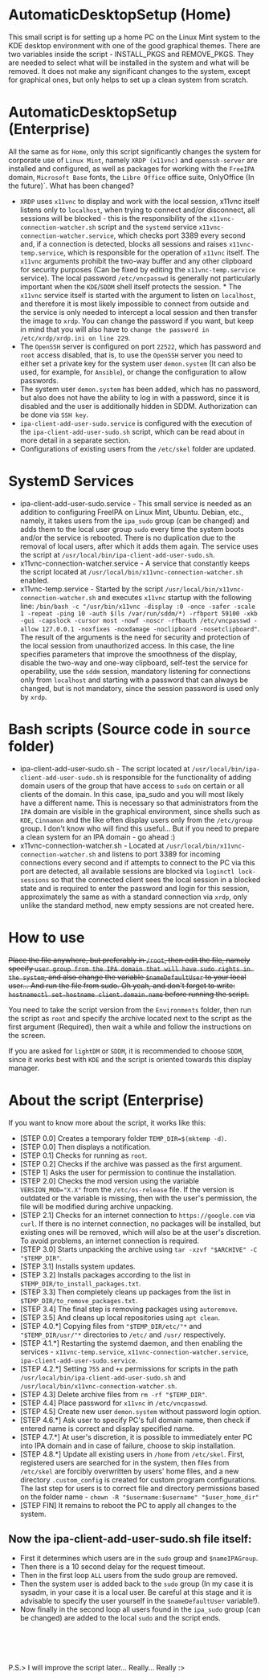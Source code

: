 # AutomaticDesktopSetup (Home)
This small script is for setting up a home PC on the Linux Mint system to the KDE desktop environment with one of the good graphical themes. There are two variables inside the script - INSTALL_PKGS and REMOVE_PKGS. They are needed to select what will be installed in the system and what will be removed. It does not make any significant changes to the system, except for graphical ones, but only helps to set up a clean system from scratch.

# AutomaticDesktopSetup (Enterprise)
All the same as for `Home`, only this script significantly changes the system for corporate use of `Linux Mint`, namely `XRDP (x11vnc)` and `openssh-server` are installed and configured, as well as packages for working with the `FreeIPA` domain, `Microsoft Base` fonts, the `Libre Office` office suite, OnlyOffice (In the future)`.
What has been changed?
* `XRDP` uses `x11vnc` to display and work with the local session, x11vnc itself listens only to `localhost`, when trying to connect and/or disconnect, all sessions will be blocked - this is the responsibility of the `x11vnc-connection-watcher.sh` script and the `systemd` service `x11vnc-connection-watcher.service`, which checks port 3389 every second and, if a connection is detected, blocks all sessions and raises `x11vnc-temp.service`, which is responsible for the operation of `x11vnc` itself. The `x11vnc` arguments prohibit the two-way buffer and any other clipboard for security purposes (Can be fixed by editing the `x11vnc-temp.service` service). The local password `/etc/vncpasswd` is generally not particularly important when the `KDE`/`SDDM` shell itself protects the session. * The `x11vnc` service itself is started with the argument to listen on `localhost`, and therefore it is most likely impossible to connect from outside and the service is only needed to intercept a local session and then transfer the image to `xrdp`. You can change the password if you want, but keep in mind that you will also have to `change the password in /etc/xrdp/xrdp.ini on line 229`.
* The `OpenSSH` server is configured on port `22522`, which has password and `root` access disabled, that is, to use the `OpenSSH` server you need to either set a private key for the system user `demon.system` (It can also be used, for example, for `Ansible`), or change the configuration to allow passwords.
* The system user `demon.system` has been added, which has no password, but also does not have the ability to log in with a password, since it is disabled and the user is additionally hidden in SDDM. Authorization can be done via `SSH key`.
* `ipa-client-add-user-sudo.service` is configured with the execution of the `ipa-client-add-user-sudo.sh` script, which can be read about in more detail in a separate section.
* Configurations of existing users from the `/etc/skel` folder are updated.

# SystemD Services
* ipa-client-add-user-sudo.service - This small service is needed as an addition to configuring FreeIPA on Linux Mint, Ubuntu. Debian, etc., namely, it takes users from the `ipa_sudo` group (can be changed) and adds them to the local user group `sudo` every time the system boots and/or the service is rebooted. There is no duplication due to the removal of local users, after which it adds them again. The service uses the script at `/usr/local/bin/ipa-client-add-user-sudo.sh`.
* x11vnc-connection-watcher.service - A service that constantly keeps the script located at `/usr/local/bin/x11vnc-connection-watcher.sh` enabled.
* x11vnc-temp.service - Started by the script `/usr/local/bin/x11vnc-connection-watcher.sh` and executes `x11vnc` startup with the following line: `/bin/bash -c "/usr/bin/x11vnc -display :0 -once -safer -scale 1 -repeat -ping 10 -auth $(ls /var/run/sddm/*) -rfbport 59100 -xkb -gui -capslock -cursor most -nowf -noscr -rfbauth /etc/vncpasswd -allow 127.0.0.1 -noxfixes -noxdamage -noclipboard -nosetclipboard"`. The result of the arguments is the need for security and protection of the local session from unauthorized access. In this case, the line specifies parameters that improve the smoothness of the display, disable the two-way and one-way clipboard, self-test the service for operability, use the `sddm` session, mandatory listening for connections only from `localhost` and starting with a password that can always be changed, but is not mandatory, since the session password is used only by `xrdp`.

# Bash scripts (Source code in `source` folder)
* ipa-client-add-user-sudo.sh - The script located at `/usr/local/bin/ipa-client-add-user-sudo.sh` is responsible for the functionality of adding domain users of the group that have access to `sudo` on certain or all clients of the domain. In this case, ipa_sudo and you will most likely have a different name. This is necessary so that administrators from the `IPA` domain are visible in the graphical environment, since shells such as `KDE`, `Cinnamon` and the like often display users only from the `/etc/group` group. I don't know who will find this useful... But if you need to prepare a clean system for an IPA domain - go ahead :)
* x11vnc-connection-watcher.sh - Located at `/usr/local/bin/x11vnc-connection-watcher.sh` and listens to port 3389 for incoming connections every second and if attempts to connect to the PC via this port are detected, all available sessions are blocked via `loginctl lock-sessions` so that the connected client sees the local session in a blocked state and is required to enter the password and login for this session, approximately the same as with a standard connection via `xrdp`, only unlike the standard method, new empty sessions are not created here.

# How to use
~~Place the file anywhere, but preferably in `/root`, then edit the file, namely specify `user group from the IPA domain that will have sudo rights in the system`, and also change the variable `$nameDefaultUser` to your local user... And run the file from sudo.
Oh yeah, and don't forget to write: `hostnamectl set-hostname client.domain.name` before running the script.~~

You need to take the script version from the `Environments` folder, then run the script as `root` and specify the archive located next to the script as the first argument (Required), then wait a while and follow the instructions on the screen.

If you are asked for `lightDM` or `SDDM`, it is recommended to choose `SDDM`, since it works best with `KDE` and the script is oriented towards this display manager.

# About the script (Enterprise)
If you want to know more about the script, it works like this: </br>
- [STEP 0.0] Creates a temporary folder `TEMP_DIR=$(mktemp -d)`.
- [STEP 0.0] Then displays a notification.
- [STEP 0.1] Checks for running as `root`.
- [STEP 0.2] Checks if the archive was passed as the first argument.
- [STEP 1] Asks the user for permission to continue the installation.
- [STEP 2.0] Checks the mod version using the variable `VERSION_MOD="X.X"` from the `/etc/os-release` file. If the version is outdated or the variable is missing, then with the user's permission, the file will be modified during archive unpacking.
- [STEP 2.1] Checks for an internet connection to `https://google.com` via `curl`. If there is no internet connection, no packages will be installed, but existing ones will be removed, which will also be at the user's discretion. To avoid problems, an internet connection is required.
- [STEP 3.0] Starts unpacking the archive using `tar -xzvf "$ARCHIVE" -C "$TEMP_DIR"`.
- [STEP 3.1] Installs system updates.
- [STEP 3.2] Installs packages according to the list in `$TEMP_DIR/to_install_packages.txt`.
- [STEP 3.3] Then completely cleans up packages from the list in `$TEMP_DIR/to_remove_packages.txt`.
- [STEP 3.4] The final step is removing packages using `autoremove`.
- [STEP 3.5] And cleans up local repositories using `apt clean`.
- [STEP 4.0.*] Copying files from `"$TEMP_DIR/etc/"*` and `"$TEMP_DIR/usr/"*` directories to `/etc/` and `/usr/` respectively.
- [STEP 4.1.*] Restarting the systemd daemon, and then enabling the services - `x11vnc-temp.service`, `x11vnc-connection-watcher.service`, `ipa-client-add-user-sudo.service`.
- [STEP 4.2.*] Setting `755` and `+x` permissions for scripts in the path `/usr/local/bin/ipa-client-add-user-sudo.sh` and `/usr/local/bin/x11vnc-connection-watcher.sh`.
- [STEP 4.3] Delete archive files from `rm -rf "$TEMP_DIR"`.
- [STEP 4.4] Place password for `x11vnc` in `/etc/vncpasswd`.
- [STEP 4.5] Create new user `demon.system` without password login option.
- [STEP 4.6.*] Ask user to specify PC's full domain name, then check if entered name is correct and display specified name.
- [STEP 4.7.*] At user's discretion, it is possible to immediately enter PC into IPA domain and in case of failure, choose to skip installation.
- [STEP 4.8.*] Update all existing users in `/home` from `/etc/skel`. First, registered users are searched for in the system, then files from `/etc/skel` are forcibly overwritten by users' home files, and a new directory `.custom_config` is created for custom program configurations. The last step for users is to correct file and directory permissions based on the folder name - `chown -R "$username:$username" "$user_home_dir"` 
- [STEP FIN] It remains to reboot the PC to apply all changes to the system.


## Now the ipa-client-add-user-sudo.sh file itself:
- First it determines which users are in the `sudo` group and `$nameIPAGroup`.
- Then there is a 10 second delay for the request timeout.
- Then in the first loop `ALL` users from the sudo group are removed.
- Then the system user is added back to the `sudo` group (In my case it is sysadm, in your case it is a local user. Be careful at this stage and it is advisable to specify the user yourself in the `$nameDefaultUser` variable!).
- Now finally in the second loop all users found in the `ipa_sudo` group (can be changed) are added to the local `sudo` and the script ends.
</br>
</br>
</br>
</br>
P.S.> I will improve the script later... Really... Really :>
